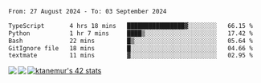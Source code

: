 <!--START_SECTION:waka-->

```txt
From: 27 August 2024 - To: 03 September 2024

TypeScript       4 hrs 18 mins   ████████████████▓░░░░░░░░   66.15 %
Python           1 hr 7 mins     ████▒░░░░░░░░░░░░░░░░░░░░   17.42 %
Bash             22 mins         █▒░░░░░░░░░░░░░░░░░░░░░░░   05.64 %
GitIgnore file   18 mins         █░░░░░░░░░░░░░░░░░░░░░░░░   04.66 %
textmate         11 mins         ▓░░░░░░░░░░░░░░░░░░░░░░░░   02.95 %
```

<!--END_SECTION:waka-->
<a href="https://github.com/anuraghazra/github-readme-stats">
  <img align="left" src="https://github-readme-stats.vercel.app/api?username=Tanesan&count_private=true&show_icons=true" />
<img align="left" src="https://github-readme-stats.vercel.app/api/top-langs/?username=Tanesan" />
</a>

[![ktanemur's 42 stats](https://badge42.vercel.app/api/v2/cl1wslf6s002109l771rng2w8/stats?cursusId=21&coalitionId=62)](https://github.com/JaeSeoKim/badge42)
